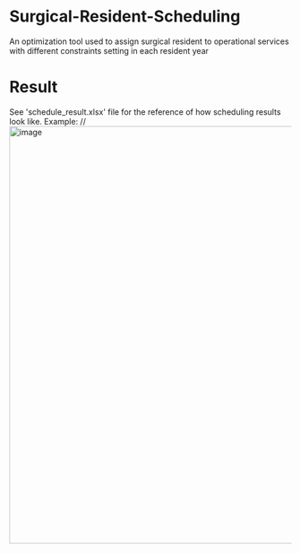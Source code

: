 # Surgical-Resident-Scheduling
 An optimization tool used to assign surgical resident to operational services with different constraints setting in each resident year
 # Result
 See 'schedule_result.xlsx' file for the reference of how scheduling results look like. Example:
 //
 <img width="745" alt="image" src="https://github.com/zerkering/surgical_residents_scheduling/assets/129678610/ebcc20fb-1d84-4580-95d1-37c0097cfeca">

